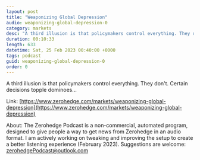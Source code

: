 ```yaml
---
layout: post
title: "Weaponizing Global Depression"
audio: weaponizing-global-depression-0
category: markets
desc: "A third illusion is that policymakers control everything. They don't. Certain decisions topple dominoes..."
duration: 00:10:33
length: 633
datetime: Sat, 25 Feb 2023 00:40:00 +0000
tags: podcast
guid: weaponizing-global-depression-0
order: 0
---
```

A third illusion is that policymakers control everything. They don't. Certain decisions topple dominoes...

Link: [https://www.zerohedge.com/markets/weaponizing-global-depression](https://www.zerohedge.com/markets/weaponizing-global-depression)

About: The Zerohedge Podcast is a non-commercial, automated program, designed to give people a way to get news from Zerohedge in an audio format.  I am actively working on tweaking and improving the setup to create a better listening experience (February 2023).  Suggestions are welcome: [zerohedgePodcast@outlook.com](mailto:zerohedgePodcast@outlook.com)